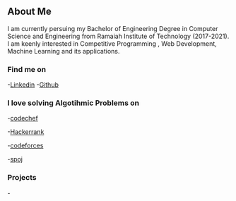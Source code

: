 ## About Me

I am currently persuing my Bachelor of Engineering Degree in Computer Science and Engineering from Ramaiah Institute of Technology (2017-2021).
I am keenly interested in Competitive Programming , Web Development, Machine Learning and its applications.


### Find me on
-[Linkedin](https://www.linkedin.com/in/amitdu6ey/?originalSubdomain=in)
-[Github](https://github.com/amitdu6ey)

### I love solving Algotihmic Problems on
-[codechef](https://www.codechef.com/users/amitdu6ey)

-[Hackerrank](https://www.hackerrank.com/amitdu6ey)

-[codeforces](https://codeforces.com/profile/amitdu6ey)

-[spoj](https://www.spoj.com/users/amitdu6ey/)

### Projects
-[](https://github.com/amitdu6ey)
